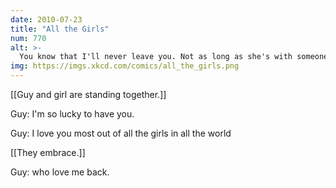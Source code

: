 ```yaml
---
date: 2010-07-23
title: "All the Girls"
num: 770
alt: >-
  You know that I'll never leave you. Not as long as she's with someone.
img: https://imgs.xkcd.com/comics/all_the_girls.png
---
```

[[Guy and girl are standing together.]]

Guy: I'm so lucky to have you.

Guy: I love you most out of all the girls in all the world

[[They embrace.]]

Guy: who love me back.

